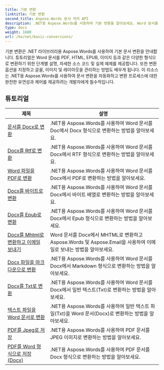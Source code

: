 ```yaml
---
title: 기본 변환
linktitle: 기본 변환
second_title: Aspose.Words 문서 처리 API
description: .NET용 Aspose.Words를 사용하여 기본 변환을 알아보세요. Word 문서를 PDF, HTML, RTF 등과 같은 다른 형식으로 쉽게 변환할 수 있습니다.
type: docs
weight: 1600
url: /ko/net/basic-conversions/
---
```


기본 변환은 .NET 라이브러리용 Aspose.Words를 사용하여 기본 문서 변환을 안내합니다. 튜토리얼은 Word 문서를 PDF, HTML, EPUB, 이미지 등과 같은 다양한 형식으로 변환하기 위한 단계별 설명, 자세한 소스 코드 및 실제 예제를 제공합니다. 또한 변환 옵션을 지정하고 글꼴, 이미지 및 레이아웃을 관리하는 방법도 배우게 됩니다. 이 리소스는 .NET용 Aspose.Words를 사용하여 문서 변환을 자동화하고 변환 프로세스에 대한 완전한 유연성과 제어를 제공하려는 개발자에게 필수적입니다.

 ## 튜토리얼
| 제목 | 설명 |
| --- | --- |
| [문서를 Docx로 변환](./doc-to-docx/) | .NET용 Aspose.Words를 사용하여 Word 문서를 Doc에서 Docx 형식으로 변환하는 방법을 알아보세요.  |
| [Docx를 Rtf로 변환](./docx-to-rtf/) | .NET용 Aspose.Words를 사용하여 Word 문서를 Docx에서 RTF 형식으로 변환하는 방법을 알아보세요.  |  
| [Word 파일을 PDF로 변환](./docx-to-pdf/) | .NET용 Aspose.Words를 사용하여 Word 문서를 Docx에서 PDF로 변환하는 방법을 알아보세요. | 
| [Docx를 바이트로 변환](./docx-to-byte/) | .NET용 Aspose.Words를 사용하여 Word 문서를 Docx에서 바이트 배열로 변환하는 방법을 알아보세요. |  
| [Docx를 Epub로 변환](./docx-to-epub/) | .NET용 Aspose.Words를 사용하여 Word 문서를 Docx에서 Epub 형식으로 변환하는 방법을 알아보세요. |
| [Docx를 Mhtml로 변환하고 이메일 보내기](./docx-to-mhtml-and-sending-email/) | Word 문서를 Docx에서 MHTML로 변환하고 Aspose.Words 및 Aspose.Email을 사용하여 이메일로 보내는 방법을 알아보세요. |
| [Docx 파일을 마크다운으로 변환](./docx-to-markdown/) | .NET용 Aspose.Words를 사용하여 Word 문서를 Docx에서 Markdown 형식으로 변환하는 방법을 알아보세요. |
| [Docx를 Txt로 변환](./docx-to-txt/) | .NET용 Aspose.Words를 사용하여 Word 문서를 Docx에서 일반 텍스트(Txt)로 변환하는 방법을 알아보세요. |
| [텍스트 파일을 Word 문서로 변환](./txt-to-docx/) | .NET용 Aspose.Words를 사용하여 일반 텍스트 파일(Txt)을 Word 문서(Docx)로 변환하는 방법을 알아보세요. | 
| [PDF를 Jpeg로 저장](./pdf-to-jpeg/) | .NET용 Aspose.Words를 사용하여 PDF 문서를 JPEG 이미지로 변환하는 방법을 알아보세요. |
| [PDF를 Word 형식으로 저장(Docx)](./pdf-to-docx/) | .NET용 Aspose.Words를 사용하여 PDF 문서를 Docx 형식으로 변환하는 방법을 알아보세요.  |